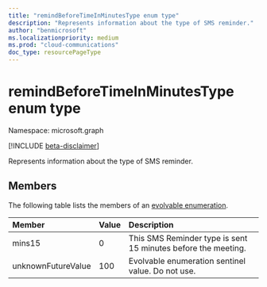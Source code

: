 ```yaml
---
title: "remindBeforeTimeInMinutesType enum type"
description: "Represents information about the type of SMS reminder."
author: "benmicrosoft"
ms.localizationpriority: medium
ms.prod: "cloud-communications"
doc_type: resourcePageType
---
```


# remindBeforeTimeInMinutesType enum type

Namespace: microsoft.graph

[!INCLUDE [beta-disclaimer](../../includes/beta-disclaimer.md)]

Represents information about the type of SMS reminder.

## Members
The following table lists the members of an [evolvable enumeration](/graph/best-practices-concept#handling-future-members-in-evolvable-enumerations).

|Member|Value|Description|
|:---|:---|:---|
| mins15 |0| This SMS Reminder type is sent 15 minutes before the meeting. |
| unknownFutureValue |100|Evolvable enumeration sentinel value. Do not use. |